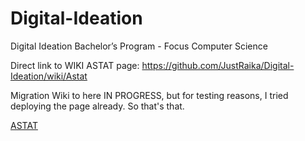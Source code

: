 # Digital-Ideation
Digital Ideation Bachelor’s Program - Focus Computer Science

Direct link to WIKI ASTAT page: https://github.com/JustRaika/Digital-Ideation/wiki/Astat

Migration Wiki to here IN PROGRESS, but for testing reasons, I tried deploying the page already. So that's that.

[ASTAT](https://justraika.github.io/Digital-Ideation/static-wiki/Astat.html)
